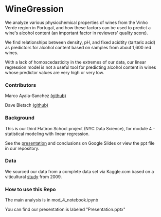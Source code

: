# WineGression

We analyze various physiochemical properties of wines from the Vinho Verde region in Portugal, and how these factors can be used to predict a wine's alcohol content (an important factor in reviewers' quality score). 

We find relationships between density, pH, and fixed acidtity (tartaric acid) as predictors for alcohol content based on samples from about 1,600 red wines.

With a lack of homoscedasticity in the extremes of our data, our linear regression model is not a useful tool for predicting alcohol content in wines whose predictor values are very high or very low.

### Contributors
Marco Ayala-Sanchez [(github)](https://github.com/ayalasm)

Dave Bletsch [(github)](https://github.com/davebletsch)

### Background
This is our third Flatiron School project (NYC Data Science), for module 4 - statistical modeling with linear regression.

See the [presentation](https://docs.google.com/presentation/d/1guZte2N5jead28mWM0vNwVgsPdDVIoYIegC3ZYloIdU/edit?usp=sharing) and conclusions on Google Slides or view the ppt file in our repository.

### Data
We sourced our data from a complete data set via Kaggle.com based on a viticultural [study](https://www.kaggle.com/uciml/red-wine-quality-cortez-et-al-2009) from 2009.

### How to use this Repo
The main analysis is in mod_4_notebook.ipynb

You can find our presentation is labeled "Presentation.pptx"
